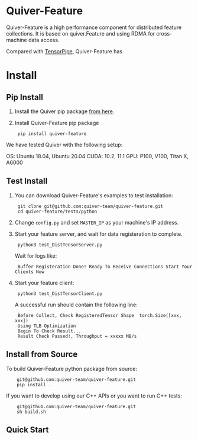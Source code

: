 # Quiver-Feature
Quiver-Feature is a high performance component for distributed feature collections. It is based on quiver.Feature and using RDMA for cross-machine data access. 

Compared with [TensorPipe](https://github.com/pytorch/tensorpipe), Quiver-Feature has 


# Install

## Pip Install
1. Install the Quiver pip package [from here](https://github.com/quiver-team/torch-quiver).
2. Install Quiver-Feature pip package

        pip install quiver-feature 

We have tested Quiver with the following setup:

OS: Ubuntu 18.04, Ubuntu 20.04
CUDA: 10.2, 11.1
GPU: P100, V100, Titan X, A6000

## Test Install

1. You can download Quiver-Feature's examples to test installation:

        git clone git@github.com:quiver-team/quiver-feature.git
        cd quiver-feature/tests/python

2. Change `config.py` and set `MASTER_IP` as your machine's IP address.

3. Start your feature server, and wait for data registeration to complete.

    
        python3 test_DistTensorServer.py
       
    Wait for logs like:

        Buffer Registeration Done! Ready To Receive Connections Start Your Clients Now

4. Start your feature client:
        
        python3 test_DistTensorClient.py

    A successful run should contain the following line:


        Before Collect, Check RegisteredTensor Shape  torch.Size([xxx, xxx])
        Using TLB Optimization
        Begin To Check Result...
        Result Check Passed!, Throughput = xxxxx MB/s


## Install from Source

To build Quiver-Feature python package from source:

        git@github.com:quiver-team/quiver-feature.git
        pip install .

If you want to develop using our C++ APIs or you want to run C++ tests:

        git@github.com:quiver-team/quiver-feature.git
        sh build.sh



## Quick Start

